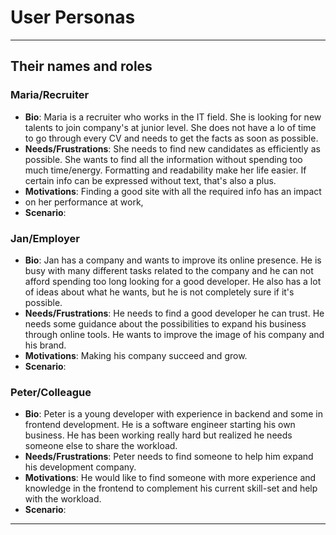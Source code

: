 # User Personas

<!-- some introduction -->

---

<!-- a persona -->

## Their names and roles

### Maria/Recruiter

- **Bio**: Maria is a recruiter who works in the IT field. She is looking for
  new talents to join company's at junior level. She does not have a lo of time
  to go through every CV and needs to get the facts as soon as possible.
- **Needs/Frustrations**: She needs to find new candidates as efficiently as
  possible. She wants to find all the information without spending too much
  time/energy. Formatting and readability make her life easier. If certain info
  can be expressed without text, that's also a plus.
- **Motivations**: Finding a good site with all the required info has an impact
- on her performance at work,
- **Scenario**:

### Jan/Employer

- **Bio**: Jan has a company and wants to improve its online presence. He is
  busy with many different tasks related to the company and he can not afford
  spending too long looking for a good developer. He also has a lot of ideas
  about what he wants, but he is not completely sure if it's possible.
- **Needs/Frustrations**: He needs to find a good developer he can trust. He
  needs some guidance about the possibilities to expand his business through
  online tools. He wants to improve the image of his company and his brand.
- **Motivations**: Making his company succeed and grow.
- **Scenario**:

### Peter/Colleague

- **Bio**: Peter is a young developer with experience in backend and some in
  frontend development. He is a software engineer starting his own business. He
  has been working really hard but realized he needs someone else to share the
  workload.
- **Needs/Frustrations**: Peter needs to find someone to help him expand his
  development company.
- **Motivations**: He would like to find someone with more experience and
  knowledge in the frontend to complement his current skill-set and help with
  the workload.
- **Scenario**:

---

<!-- more personas ... -->
